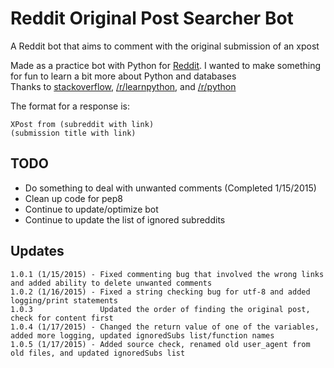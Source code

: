 # Reddit Original Post Searcher Bot
A Reddit bot that aims to comment with the original submission of an xpost  

Made as a practice bot with Python for [Reddit](http://www.reddit.com/). I wanted to make something for fun to learn a bit more about Python and databases   
Thanks to [stackoverflow](http://stackoverflow.com/), [/r/learnpython](http://www.reddit.com/r/learnpython), and [/r/python](http://www.reddit.com/r/python)

The format for a response is:
```
XPost from (subreddit with link)  
(submission title with link)
```

## TODO
- Do something to deal with unwanted comments (Completed 1/15/2015)
- Clean up code for pep8
- Continue to update/optimize bot
- Continue to update the list of ignored subreddits

## Updates
```
1.0.1 (1/15/2015) - Fixed commenting bug that involved the wrong links and added ability to delete unwanted comments  
1.0.2 (1/16/2015) - Fixed a string checking bug for utf-8 and added logging/print statements  
1.0.3               Updated the order of finding the original post, check for content first
1.0.4 (1/17/2015) - Changed the return value of one of the variables, added more logging, updated ignoredSubs list/function names
1.0.5 (1/17/2015) - Added source check, renamed old user_agent from old files, and updated ignoredSubs list
```
